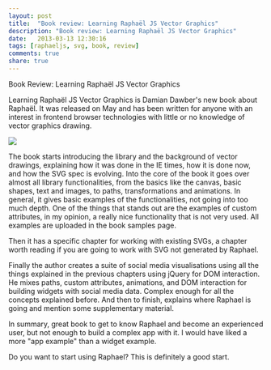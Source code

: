 ```yaml
---
layout: post
title:  "Book review: Learning Raphaël JS Vector Graphics"
description: "Book review: Learning Raphaël JS Vector Graphics"
date:   2013-03-13 12:30:16
tags: [raphaeljs, svg, book, review]
comments: true
share: true
---
```


Book Review: Learning Raphaël JS Vector Graphics

Learning Raphaël JS Vector Graphics is Damian Dawber's new book about Raphaël. It was released on May and has been written for anyone with an interest in frontend browser technologies with little or no knowledge of vector graphics drawing.

<img src="https://d1ldz4te4covpm.cloudfront.net/sites/default/files/imagecache/ppv4_main_book_cover/9161OS_%20cov.jpg"/>

The book starts introducing the library and the background of vector drawings, explaining how it was done in the IE times, how it is done now, and how the SVG spec is evolving.
Into the core of the book it goes over almost all library functionalities, from the basics like the canvas, basic shapes, text and images, to paths, transformations and animations. In general, it gives basic examples of the functionalities, not going into too much depth. One of the things that stands out are the examples of custom attributes, in my opinion, a really nice functionality that is not very used. All examples are uploaded in the book samples page.

Then it has a specific chapter for working with existing SVGs, a chapter worth reading if you are going to work with SVG not generated by Raphael.

Finally the author creates a suite of social media visualisations using all the things explained in the previous chapters using jQuery for DOM interaction. He mixes paths, custom attributes, animations, and DOM interaction for building widgets with social media data. Complex enough for all the concepts explained before. And then to finish, explains where Raphael is going and mention some supplementary material.

In summary, great book to get to know Raphael and become an experienced user, but not enough to build a complex app with it. I would have liked a more "app example" than a widget example.

Do you want to start using Raphael? This is definitely a good start.